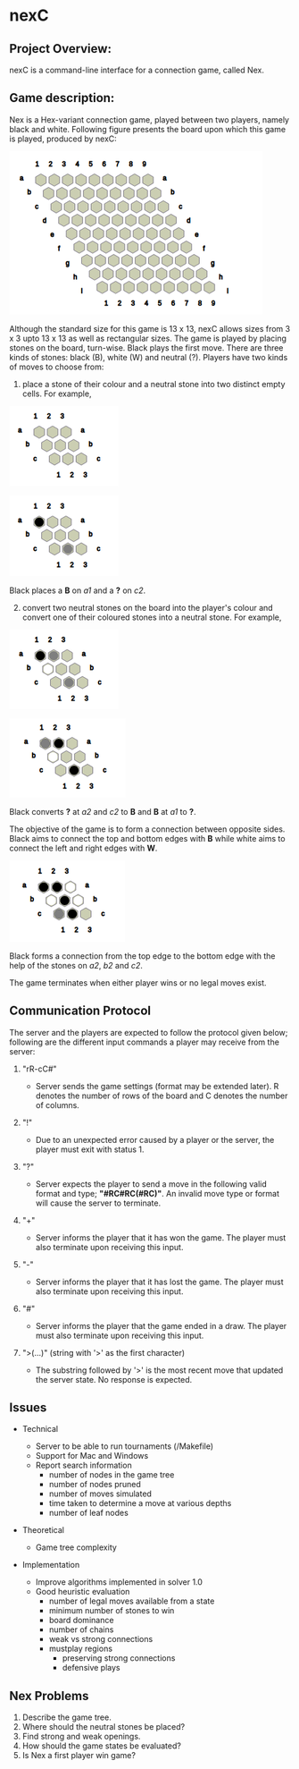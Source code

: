 # nexC

Project Overview:
------------------------------------------------------------
nexC is a command-line interface for a connection game, 
called Nex. 

Game description:
------------------------------------------------------------
Nex is a Hex-variant connection game, played between two 
players, namely black and white. Following figure 
presents the board upon which this game is played, 
produced by nexC:

![9x9Nex](./images/9x9nex.png)

Although the standard size for this game is 13 x 13, nexC
allows sizes from 3 x 3 upto 13 x 13 as well as rectangular
sizes. The game is played by placing stones on the board, 
turn-wise. Black plays the first move. There are three 
kinds of stones: black (B), white (W) and neutral (?). 
Players have two kinds of moves to choose from:
	
1. place a stone of their colour and a neutral stone into 
	two distinct empty cells. For example,


![3x3blank](./images/3x3blank.png)

![3x3genmove](./images/3x3genmove.png)

Black places a **B** on _a1_ and a **?** on _c2_.

2. convert two neutral stones on the board into the player's 
	colour and convert one of their coloured stones into a 
	neutral stone. For example,

![3x3transform1](./images/3x3transform1.png)

![3x3transform2](./images/3x3transform2.png)

Black converts **?** at _a2_ and _c2_ to **B** and **B** at _a1_ to 
**?**.
			   
The objective of the game is to form a connection between
opposite sides. Black aims to connect the top and bottom
edges with **B** while white aims to connect the left and
right edges with **W**.

![3x3blackwin](./images/3x3blackwin.png)

Black forms a connection from the top edge to the bottom 
edge with the help of the stones on _a2_, _b2_ and _c2_.

The game terminates when either player wins or no legal
moves exist.


Communication Protocol
------------------------------------------------------------
The server and the players are expected to follow the
protocol given below; following are the different input
commands a player may receive from the server:

1. "rR-cC#"

	* Server sends the game settings (format may be extended 
	later). R denotes the number of rows of the board and
	C denotes the number of columns.

2. "!"
	* Due to an unexpected error caused by a player or the
	server, the player must exit with status 1.

3. "?"
	* Server expects the player to send a move in the following
	valid format and type; **"#RC#RC(#RC)"**. An invalid move
	type or format will cause the server to terminate.

4. "+"
	* Server informs the player that it has won the game. The
	player must also terminate upon receiving this input.

5. "-"
	* Server informs the player that it has lost the game. The
	player must also terminate upon receiving this input.

6. "#"
	* Server informs the player that the game ended in a draw.
	The player must also terminate upon receiving this input.

7. ">(...)" (string with '>' as the first character)
	* The substring followed by '>' is the most recent move
	that updated the server state. No response is expected.

Issues
------------------------------------------------------------
* Technical
	* Server to be able to run tournaments (/Makefile)
	* Support for Mac and Windows
	* Report search information
		* number of nodes in the game tree
		* number of nodes pruned
		* number of moves simulated
		* time taken to determine a move at various
			depths
		* number of leaf nodes

* Theoretical
	* Game tree complexity

* Implementation
	* Improve algorithms implemented in solver 1.0
	* Good heuristic evaluation
		* number of legal moves available from a state
		* minimum number of stones to win
		* board dominance
		* number of chains
		* weak vs strong connections
		* mustplay regions 
			* preserving strong connections
			* defensive plays

Nex Problems
------------------------------------------------------------
1. Describe the game tree.
2. Where should the neutral stones be placed?
3. Find strong and weak openings.
4. How should the game states be evaluated?
5. Is Nex a first player win game?

